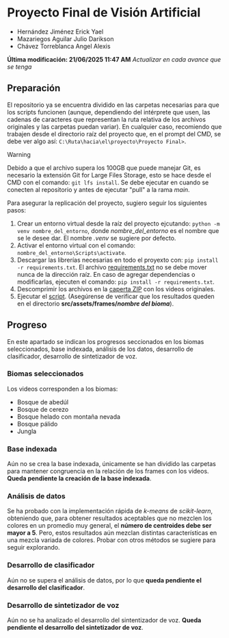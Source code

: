 # Proyecto Final de Visión Artificial
- Hernández Jiménez Erick Yael
- Mazariegos Aguilar Julio Darikson
- Chávez Torreblanca Angel Alexis

**Última modificación: 21/06/2025 11:47 AM**
_Actualizar en cada avance que se tenga_

## Preparación
El repositorio ya se encuentra dividido en las carpetas necesarias para que los scripts funcionen (aunque, dependiendo del intérprete que usen, las cadenas de caracteres que representan la ruta relativa de los archivos originales y las carpetas puedan variar). En cualquier caso, recomiendo que trabajen desde el directorio raíz del proyecto que, en el prompt del CMD, se debe ver algo así: `C:\Ruta\hacia\el\proyecto\Proyecto Final>`.

> [!WARNING]
> Debido a que el archivo supera los 100GB que puede manejar Git, es necesario la extensión Git for Large Files Storage, esto se hace desde el CMD con el comando: `git lfs install`. Se debe ejecutar en cuando se conecten al repositorio y antes de ejecutar "pull" a la rama _main_.

Para asegurar la replicación del proyecto, sugiero seguir los siguientes pasos:
1. Crear un entorno virtual desde la raíz del proyecto ejcutando: `python -m venv nombre_del_entorno`, donde *nombre_del_entorno* es el nombre que se le desee dar. El nombre *.venv* se sugiere por defecto.
2. Activar el entorno virtual con el comando: `nombre_del_entorno\Scripts\activate`.
3. Descargar las librerías necesarias en todo el proyexto con: `pip install -r requirements.txt`. El archivo [requirements.txt](requirements.txt) no se debe mover nunca de la dirección raíz. En caso de agregar dependencias o modificarlas, ejecuten el comando: `pip install -r requirements.txt`.
4. Descomprimir los archivos en la [caperta ZIP](src/assets/original.zip) con los videos originales.
5. Ejecutar el [script](src/treatment/frame_extraction.py). (Asegúrense de verificar que los resultados queden en el directorio **src/assets/frames/_nombre del bioma_**).

## Progreso
En este apartado se indican los progresos seccionados en los biomas seleccionados, base indexada, análisis de los datos, desarrollo de clasificador, desarrollo de sintetizador de voz.

### Biomas seleccionados
Los videos corresponden a los biomas:
- Bosque de abedúl
- Bosque de cerezo
- Bosque helado con montaña nevada
- Bosque pálido
- Jungla

### Base indexada
Aún no se crea la base indexada, únicamente se han dividido las carpetas para mantener congruencia en la relación de los frames con los videos. **Queda pendiente la creación de la base indexada**.

### Análisis de datos
Se ha probado con la implementación rápida de _k-means_ de _scikit-learn_, obteniendo que, para obtener resultados aceptables que no mezclen los colores en un promedio muy general, el **número de centroides debe ser mayor a 5**. Pero, estos resultados aún mezclan distintas características en una mezcla variada de colores. Probar con otros métodos se sugiere para seguir explorando.

### Desarrollo de clasificador
Aún no se supera el análisis de datos, por lo que **queda pendiente el desarrollo del clasificador**.

### Desarrollo de sintetizador de voz
Aún no se ha analizado el desarrollo del sintentizador de voz. **Queda pendiente el desarrollo del sintetizador de voz**.
